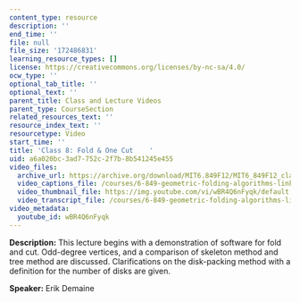 ```yaml
---
content_type: resource
description: ''
end_time: ''
file: null
file_size: '172486831'
learning_resource_types: []
license: https://creativecommons.org/licenses/by-nc-sa/4.0/
ocw_type: ''
optional_tab_title: ''
optional_text: ''
parent_title: Class and Lecture Videos
parent_type: CourseSection
related_resources_text: ''
resource_index_text: ''
resourcetype: Video
start_time: ''
title: 'Class 8: Fold & One Cut    '
uid: a6a020bc-3ad7-752c-2f7b-8b541245e455
video_files:
  archive_url: https://archive.org/download/MIT6.849F12/MIT6_849F12_class08_300k.mp4
  video_captions_file: /courses/6-849-geometric-folding-algorithms-linkages-origami-polyhedra-fall-2012/1344ba7456d3575eb1a52fa86492d0df_wBR4Q6nFyqk.vtt
  video_thumbnail_file: https://img.youtube.com/vi/wBR4Q6nFyqk/default.jpg
  video_transcript_file: /courses/6-849-geometric-folding-algorithms-linkages-origami-polyhedra-fall-2012/9ffe0b2ba358fefe66df372684c175d7_wBR4Q6nFyqk.pdf
video_metadata:
  youtube_id: wBR4Q6nFyqk
---
```


**Description:** This lecture begins with a demonstration of software for fold and cut. Odd-degree vertices, and a comparison of skeleton method and tree method are discussed. Clarifications on the disk-packing method with a definition for the number of disks are given.

**Speaker:** Erik Demaine

